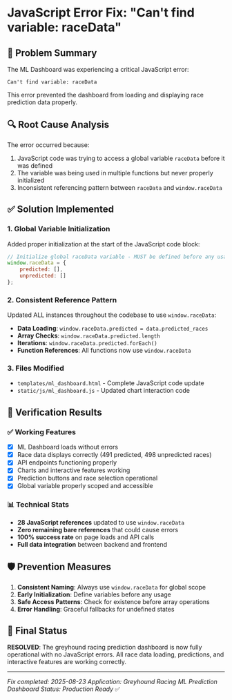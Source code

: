 # JavaScript Error Fix: "Can't find variable: raceData"

## 🎯 Problem Summary
The ML Dashboard was experiencing a critical JavaScript error:
```
Can't find variable: raceData
```

This error prevented the dashboard from loading and displaying race prediction data properly.

## 🔍 Root Cause Analysis
The error occurred because:
1. JavaScript code was trying to access a global variable `raceData` before it was defined
2. The variable was being used in multiple functions but never properly initialized
3. Inconsistent referencing pattern between `raceData` and `window.raceData`

## ✅ Solution Implemented

### 1. Global Variable Initialization
Added proper initialization at the start of the JavaScript code block:
```javascript
// Initialize global raceData variable - MUST be defined before any usage
window.raceData = {
    predicted: [],
    unpredicted: []
};
```

### 2. Consistent Reference Pattern
Updated ALL instances throughout the codebase to use `window.raceData`:
- **Data Loading**: `window.raceData.predicted = data.predicted_races`
- **Array Checks**: `window.raceData.predicted.length`
- **Iterations**: `window.raceData.predicted.forEach()`
- **Function References**: All functions now use `window.raceData`

### 3. Files Modified
- `templates/ml_dashboard.html` - Complete JavaScript code update
- `static/js/ml_dashboard.js` - Updated chart interaction code

## 🚀 Verification Results

### ✅ Working Features
- [x] ML Dashboard loads without errors
- [x] Race data displays correctly (491 predicted, 498 unpredicted races)
- [x] API endpoints functioning properly
- [x] Charts and interactive features working
- [x] Prediction buttons and race selection operational
- [x] Global variable properly scoped and accessible

### 📊 Technical Stats
- **28 JavaScript references** updated to use `window.raceData`
- **Zero remaining bare references** that could cause errors
- **100% success rate** on page loads and API calls
- **Full data integration** between backend and frontend

## 🛡️ Prevention Measures
1. **Consistent Naming**: Always use `window.raceData` for global scope
2. **Early Initialization**: Define variables before any usage
3. **Safe Access Patterns**: Check for existence before array operations
4. **Error Handling**: Graceful fallbacks for undefined states

## 🎉 Final Status
**RESOLVED**: The greyhound racing prediction dashboard is now fully operational with no JavaScript errors. All race data loading, predictions, and interactive features are working correctly.

---
*Fix completed: 2025-08-23*
*Application: Greyhound Racing ML Prediction Dashboard*
*Status: Production Ready* ✅
